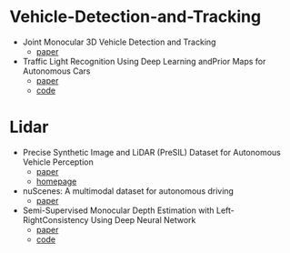# Vehicle-Detection-and-Tracking
* Joint Monocular 3D Vehicle Detection and Tracking
  + [paper](https://arxiv.org/pdf/1811.10742.pdf)
* Traffic Light Recognition Using Deep Learning andPrior Maps for Autonomous Cars
  + [paper](https://arxiv.org/pdf/1906.11886.pdf)
  + [code](https://github.com/LCAD-UFES/carmen_lcad/blob/master/src/traffic_light_yolo/README.md)
# Lidar
* Precise Synthetic Image and LiDAR (PreSIL) Dataset for Autonomous Vehicle Perception
  + [paper](https://arxiv.org/pdf/1905.00160.pdf)
  + [homepage](https://uwaterloo.ca/waterloo-intelligent-systems-engineering-lab/projects/precise-synthetic-image-and-lidar-presil-dataset-autonomous)
* nuScenes: A multimodal dataset for autonomous driving
  + [paper](https://arxiv.org/pdf/1903.11027.pdf)
* Semi-Supervised  Monocular  Depth  Estimation  with  Left-RightConsistency  Using  Deep  Neural  Network
  + [paper](https://arxiv.org/pdf/1905.07542.pdf)
  + [code](https://github.com/a-jahani/semiDepth)




